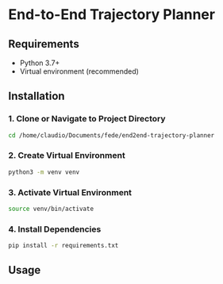 # End-to-End Trajectory Planner



## Requirements

- Python 3.7+
- Virtual environment (recommended)

## Installation

### 1. Clone or Navigate to Project Directory

```bash
cd /home/claudio/Documents/fede/end2end-trajectory-planner
```

### 2. Create Virtual Environment

```bash
python3 -m venv venv
```

### 3. Activate Virtual Environment

```bash
source venv/bin/activate
```

### 4. Install Dependencies

```bash
pip install -r requirements.txt
```

## Usage

